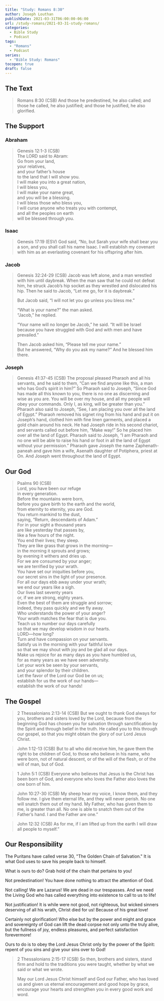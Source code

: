 ```yaml
---
title: "Study: Romans 8:30"
author: Joseph Louthan
publishDate: 2021-03-31T06:00:00-06:00
url: /study-romans/2021-03-31-study-romans/
categories:
  - Bible Study
  - Podcast
tags:
  - "Romans"
  - Podcast
series:
  - "Bible Study: Romans"
tocopen: true
draft: false
---
```

## The Text

> Romans 8:30 (CSB) And those he predestined, he also called; and those he called, he also justified; and those he justified, he also glorified.

## The Support

### Abraham

> Genesis 12:1-3 (CSB)  
> The LORD said to Abram:  
> Go from your land,  
> your relatives,  
> and your father’s house  
> to the land that I will show you.  
> I will make you into a great nation,  
> I will bless you,  
> I will make your name great,  
> and you will be a blessing.  
> I will bless those who bless you,  
> I will curse anyone who treats you with contempt,  
> and all the peoples on earth  
> will be blessed through you.

### Isaac

> Genesis 17:19 (ESV) God said, “No, but Sarah your wife shall bear you a son, and you shall call his name Isaac. I will establish my covenant with him as an everlasting covenant for his offspring after him.

### Jacob

> Genesis 32:24-29 (CSB) Jacob was left alone, and a man wrestled with him until daybreak. When the man saw that he could not defeat him, he struck Jacob’s hip socket as they wrestled and dislocated his hip. Then he said to Jacob, “Let me go, for it is daybreak.”
>
> But Jacob said, “I will not let you go unless you bless me.”
>
> “What is your name?” the man asked.  
> “Jacob,” he replied.
>
> “Your name will no longer be Jacob,” he said. “It will be Israel because you have struggled with God and with men and have prevailed.”
>
> Then Jacob asked him, “Please tell me your name.”  
> But he answered, “Why do you ask my name?” And he blessed him there.

### Joseph

> Genesis 41:37-45 (CSB) The proposal pleased Pharaoh and all his servants, and he said to them, “Can we find anyone like this, a man who has God’s spirit in him?” So Pharaoh said to Joseph, “Since God has made all this known to you, there is no one as discerning and wise as you are. You will be over my house, and all my people will obey your commands. Only I, as king, will be greater than you.” Pharaoh also said to Joseph, “See, I am placing you over all the land of Egypt.” Pharaoh removed his signet ring from his hand and put it on Joseph’s hand, clothed him with fine linen garments, and placed a gold chain around his neck. He had Joseph ride in his second chariot, and servants called out before him, “Make way!” So he placed him over all the land of Egypt. Pharaoh said to Joseph, “I am Pharaoh and no one will be able to raise his hand or foot in all the land of Egypt without your permission.” Pharaoh gave Joseph the name Zaphenath-paneah and gave him a wife, Asenath daughter of Potiphera, priest at On. And Joseph went throughout the land of Egypt.

## Our God

> Psalms 90 (CSB)  
> Lord, you have been our refuge  
> in every generation.  
> Before the mountains were born,  
> before you gave birth to the earth and the world,  
> from eternity to eternity, you are God.  
> You return mankind to the dust,  
> saying, “Return, descendants of Adam.”  
> For in your sight a thousand years  
> are like yesterday that passes by,  
> like a few hours of the night.  
> You end their lives; they sleep.  
> They are like grass that grows in the morning—  
> in the morning it sprouts and grows;  
> by evening it withers and dries up.  
> For we are consumed by your anger;  
> we are terrified by your wrath.  
> You have set our iniquities before you,  
> our secret sins in the light of your presence.  
> For all our days ebb away under your wrath;  
> we end our years like a sigh.  
> Our lives last seventy years  
> or, if we are strong, eighty years.  
> Even the best of them are struggle and sorrow;  
> indeed, they pass quickly and we fly away.  
> Who understands the power of your anger?  
> Your wrath matches the fear that is due you.  
> Teach us to number our days carefully  
> so that we may develop wisdom in our hearts.  
> LORD—how long?  
> Turn and have compassion on your servants.  
> Satisfy us in the morning with your faithful love  
> so that we may shout with joy and be glad all our days.  
> Make us rejoice for as many days as you have humbled us,  
> for as many years as we have seen adversity.  
> Let your work be seen by your servants,  
> and your splendor by their children.  
> Let the favor of the Lord our God be on us;  
> establish for us the work of our hands—  
> establish the work of our hands!

## The Gospel

> 2 Thessalonians 2:13-14 (CSB) But we ought to thank God always for you, brothers and sisters loved by the Lord, because from the beginning God has chosen you for salvation through sanctification by the Spirit and through belief in the truth. He called you to this through our gospel, so that you might obtain the glory of our Lord Jesus Christ.

> John 1:12-13 (CSB) But to all who did receive him, he gave them the right to be children of God, to those who believe in his name, who were born, not of natural descent, or of the will of the flesh, or of the will of man, but of God.

> 1 John 5:1 (CSB) Everyone who believes that Jesus is the Christ has been born of God, and everyone who loves the Father also loves the one born of him.

> John 10:27-30 (CSB) My sheep hear my voice, I know them, and they follow me. I give them eternal life, and they will never perish. No one will snatch them out of my hand. My Father, who has given them to me, is greater than all. No one is able to snatch them out of the Father’s hand. I and the Father are one.”

> John 12:32 (CSB) As for me, if I am lifted up from the earth I will draw all people to myself.”

## Our Responsibility

The Puritans have called verse 30, "The Golden Chain of Salvation." It is what God uses to save his people back to himself.

What is ours to do? Grab hold of the chain that pertains to you!

Not predestination! You have done nothing to attract the attention of God.

Not calling! We are Lazarus! We are dead in our trespasses. And we need the Living God who has called everything into existence to call to us to life!

Not justification! It is while were not good, not righteous, but wicked sinners deserving of all his wrath, Christ died for us! Because of his great love!

Certainly not glorification! Who else but by the power and might and grace and sovereignty of God can lift the dead corpse not only unto the truly alive, but the fullness of joy, endless pleasures, and perfect satisfaction forevermore!

Ours to do is to obey the Lord Jesus Christ only by the power of the Spirit: repent of you sins and give your sins over to God!

> 2 Thessalonians 2:15-17 (CSB) So then, brothers and sisters, stand firm and hold to the traditions you were taught, whether by what we said or what we wrote.
>
> May our Lord Jesus Christ himself and God our Father, who has loved us and given us eternal encouragement and good hope by grace, encourage your hearts and strengthen you in every good work and word.
